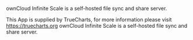 ownCloud Infinite Scale is a self-hosted file sync and share server.

This App is supplied by TrueCharts, for more information please visit https://truecharts.org
ownCloud Infinite Scale is a self-hosted file sync and share server.
